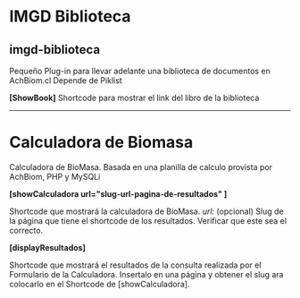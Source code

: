 # IMGD Biblioteca

## imgd-biblioteca
 Pequeño Plug-in para llevar adelante una biblioteca de documentos en AchBiom.cl
 Depende de Piklist

**[ShowBook]**
 Shortcode para mostrar el link del libro de la biblioteca

---

 # Calculadora de Biomasa
Calculadora de BioMasa. Basada en una planilla de calculo provista por AchBiom, PHP y MySQLi

**[showCalculadora url="slug-url-pagina-de-resultados" ]**

Shortcode que mostrará la calculadora de BioMasa.
*url:* (opcional) Slug de la página que tiene el shortcode de los resultados. Verificar que este sea el correcto.

**[displayResultados]**

Shortcode que mostrará el resultados de la consulta realizada por el Formulario de la Calculadora. Insertalo en una página y obtener el slug ara colocarlo en el Shortcode de [showCalculadora].
